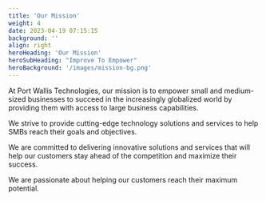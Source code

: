 ```yaml
---
title: 'Our Mission'
weight: 4
date: 2023-04-19 07:15:15
background: ''
align: right
heroHeading: 'Our Mission'
heroSubHeading: "Improve To Empower"
heroBackground: '/images/mission-bg.png'
---
```


At Port Wallis Technologies, our mission is to empower small and medium-sized businesses to succeed in the increasingly globalized world by providing them with access to large business capabilities.

We strive to provide cutting-edge technology solutions and services to help SMBs reach their goals and objectives.

We are committed to delivering innovative solutions and services that will help our customers stay ahead of the competition and maximize their success.

We are passionate about helping our customers reach their maximum potential.
